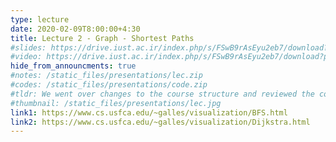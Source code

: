 ```yaml
---
type: lecture
date: 2020-02-09T8:00:00+4:30
title: Lecture 2 - Graph - Shortest Paths
#slides: https://drive.iust.ac.ir/index.php/s/FSwB9rAsEyu2eb7/download?path=%2FSlides&files=S1.pdf
#video: https://drive.iust.ac.ir/index.php/s/FSwB9rAsEyu2eb7/download?path=%2FVideos&files=S1.mp4
hide_from_announcments: true
#notes: /static_files/presentations/lec.zip
#codes: /static_files/presentations/code.zip
#tldr: We went over changes to the course structure and reviewed the course syllabus.
#thumbnail: /static_files/presentations/lec.jpg
link1: https://www.cs.usfca.edu/~galles/visualization/BFS.html
link2: https://www.cs.usfca.edu/~galles/visualization/Dijkstra.html
---
```


